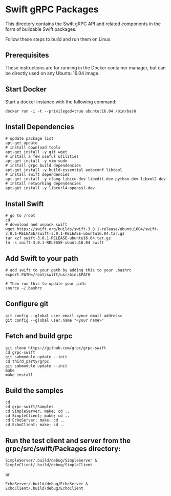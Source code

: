 # Swift gRPC Packages

This directory contains the Swift gRPC API and related components
in the form of buildable Swift packages.

Follow these steps to build and run them on Linux.

## Prerequisites

These instructions are for running in the Docker container manager,
but can be directly used on any Ubuntu 16.04 image.

## Start Docker

Start a docker instance with the following command:

`docker run -i -t --privileged=true ubuntu:16.04 /bin/bash`

## Install Dependencies

    # update package list
    apt-get update
    # install download tools
    apt-get install -y git wget
    # install a few useful utilities
    apt-get install -y vim sudo
    # install grpc build dependencies
    apt-get install -y build-essential autoconf libtool
    # install swift dependencies
    apt-get install -y clang libicu-dev libedit-dev python-dev libxml2-dev
    # install networking dependencies
    apt-get install -y libcurl4-openssl-dev

## Install Swift

    # go to /root
    cd
    # download and unpack swift
    wget https://swift.org/builds/swift-3.0.1-release/ubuntu1604/swift-3.0.1-RELEASE/swift-3.0.1-RELEASE-ubuntu16.04.tar.gz
    tar xzf swift-3.0.1-RELEASE-ubuntu16.04.tar.gz
    ln -s swift-3.0.1-RELEASE-ubuntu16.04 swift

## Add Swift to your path
    # add swift to your path by adding this to your .bashrc
    export PATH=/root/swift/usr/bin:$PATH

    # Then run this to update your path
    source ~/.bashrc

## Configure git

    git config --global user.email <your email address>
    git config --global user.name "<your name>"

## Fetch and build grpc
    git clone https://github.com/grpc/grpc-swift
    cd grpc-swift
    git submodule update --init
    cd third_party/grpc
    git submodule update --init
    make
    make install

## Build the samples
    cd
    cd grpc-swift/Samples
    cd SimpleServer; make; cd ..
    cd SimpleClient; make; cd ..
    cd EchoServer; make; cd ..
    cd EchoClient; make; cd ..

## Run the test client and server from the grpc/src/swift/Packages directory:
    SimpleServer/.build/debug/SimpleServer &
    SimpleClient/.build/debug/SimpleClient	
or	

    EchoServer/.build/debug/EchoServer &
    EchoClient/.build/debug/EchoClient
	
